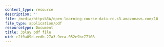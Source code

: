 ```yaml
---
content_type: resource
description: ''
file: /media/https%3A/open-learning-course-data-rc.s3.amazonaws.com/10-34-numerical-methods-applied-to-chemical-engineering-fall-2015/c2f0a09deedb27a39eca052e9bc77108_uOPuBNtv6Fk.pdf
file_type: application/pdf
resourcetype: Document
title: 3play pdf file
uid: c2f0a09d-eedb-27a3-9eca-052e9bc77108
---
```

